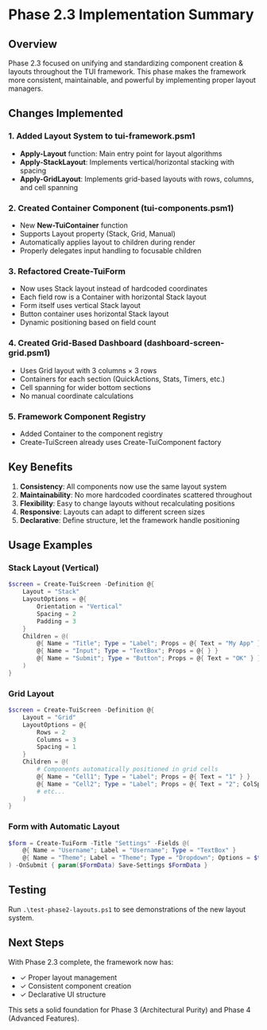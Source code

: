 # Phase 2.3 Implementation Summary

## Overview
Phase 2.3 focused on unifying and standardizing component creation & layouts throughout the TUI framework. This phase makes the framework more consistent, maintainable, and powerful by implementing proper layout managers.

## Changes Implemented

### 1. Added Layout System to tui-framework.psm1
- **Apply-Layout** function: Main entry point for layout algorithms
- **Apply-StackLayout**: Implements vertical/horizontal stacking with spacing
- **Apply-GridLayout**: Implements grid-based layouts with rows, columns, and cell spanning

### 2. Created Container Component (tui-components.psm1)
- New **New-TuiContainer** function
- Supports Layout property (Stack, Grid, Manual)
- Automatically applies layout to children during render
- Properly delegates input handling to focusable children

### 3. Refactored Create-TuiForm
- Now uses Stack layout instead of hardcoded coordinates
- Each field row is a Container with horizontal Stack layout
- Form itself uses vertical Stack layout
- Button container uses horizontal Stack layout
- Dynamic positioning based on field count

### 4. Created Grid-Based Dashboard (dashboard-screen-grid.psm1)
- Uses Grid layout with 3 columns × 3 rows
- Containers for each section (QuickActions, Stats, Timers, etc.)
- Cell spanning for wider bottom sections
- No manual coordinate calculations

### 5. Framework Component Registry
- Added Container to the component registry
- Create-TuiScreen already uses Create-TuiComponent factory

## Key Benefits

1. **Consistency**: All components now use the same layout system
2. **Maintainability**: No more hardcoded coordinates scattered throughout
3. **Flexibility**: Easy to change layouts without recalculating positions
4. **Responsive**: Layouts can adapt to different screen sizes
5. **Declarative**: Define structure, let the framework handle positioning

## Usage Examples

### Stack Layout (Vertical)
```powershell
$screen = Create-TuiScreen -Definition @{
    Layout = "Stack"
    LayoutOptions = @{
        Orientation = "Vertical"
        Spacing = 2
        Padding = 3
    }
    Children = @(
        @{ Name = "Title"; Type = "Label"; Props = @{ Text = "My App" } }
        @{ Name = "Input"; Type = "TextBox"; Props = @{ } }
        @{ Name = "Submit"; Type = "Button"; Props = @{ Text = "OK" } }
    )
}
```

### Grid Layout
```powershell
$screen = Create-TuiScreen -Definition @{
    Layout = "Grid"
    LayoutOptions = @{
        Rows = 2
        Columns = 3
        Spacing = 1
    }
    Children = @(
        # Components automatically positioned in grid cells
        @{ Name = "Cell1"; Type = "Label"; Props = @{ Text = "1" } }
        @{ Name = "Cell2"; Type = "Label"; Props = @{ Text = "2"; ColSpan = 2 } }
        # etc...
    )
}
```

### Form with Automatic Layout
```powershell
$form = Create-TuiForm -Title "Settings" -Fields @(
    @{ Name = "Username"; Label = "Username"; Type = "TextBox" }
    @{ Name = "Theme"; Label = "Theme"; Type = "Dropdown"; Options = $themes }
) -OnSubmit { param($FormData) Save-Settings $FormData }
```

## Testing
Run `.\test-phase2-layouts.ps1` to see demonstrations of the new layout system.

## Next Steps
With Phase 2.3 complete, the framework now has:
- ✓ Proper layout management
- ✓ Consistent component creation
- ✓ Declarative UI structure

This sets a solid foundation for Phase 3 (Architectural Purity) and Phase 4 (Advanced Features).
